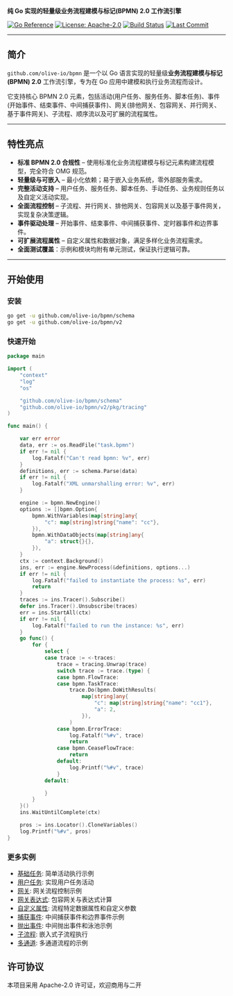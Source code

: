 
**纯 Go 实现的轻量级业务流程建模与标记(BPMN) 2.0 工作流引擎**

[![Go Reference](https://pkg.go.dev/badge/github.com/olive-io/bpmn.svg)](https://pkg.go.dev/github.com/olive-io/bpmn)
[![License: Apache-2.0](https://img.shields.io/badge/license-Apache-blue.svg)](LICENSE.md)
[![Build Status](https://github.com/olive-io/bpmn/actions/workflows/main.yml/badge.svg?branch=main)](https://github.com/olive-io/bpmn/actions/workflows/main.yml?query=branch%3Amain)
[![Last Commit](https://img.shields.io/github/last-commit/olive-io/bpmn)](https://github.com/olive-io/bpmn/commits/main)

---

## 简介

`github.com/olive-io/bpmn` 是一个以 Go 语言实现的轻量级**业务流程建模与标记(BPMN) 2.0** 工作流引擎，专为在 Go 应用中建模和执行业务流程而设计。 

它支持核心 BPMN 2.0 元素，包括活动(用户任务、服务任务、脚本任务)、事件(开始事件、结束事件、中间捕获事件)、网关(排他网关、包容网关、并行网关、基于事件网关)、子流程、顺序流以及可扩展的流程属性。

---

## 特性亮点

- **标准 BPMN 2.0 合规性** – 使用标准化业务流程建模与标记元素构建流程模型，完全符合 OMG 规范。
- **轻量级与可嵌入** – 最小化依赖；易于嵌入业务系统，零外部服务需求。
- **完整活动支持** – 用户任务、服务任务、脚本任务、手动任务、业务规则任务以及自定义活动实现。
- **全面流程控制** – 子流程、并行网关、排他网关、包容网关以及基于事件网关，实现复杂决策逻辑。
- **事件驱动处理** – 开始事件、结束事件、中间捕获事件、定时器事件和边界事件。
- **可扩展流程属性** – 自定义属性和数据对象，满足多样化业务流程需求。
- **全面测试覆盖**：示例和模块均附有单元测试，保证执行逻辑可靠。

---

## 开始使用

### 安装

```bash
go get -u github.com/olive-io/bpmn/schema
go get -u github.com/olive-io/bpmn/v2
```

### 快速开始

```go
package main

import (
	"context"
	"log"
	"os"

	"github.com/olive-io/bpmn/schema"
	"github.com/olive-io/bpmn/v2/pkg/tracing"
)

func main() {

	var err error
	data, err := os.ReadFile("task.bpmn")
	if err != nil {
		log.Fatalf("Can't read bpmn: %v", err)
	}
	definitions, err := schema.Parse(data)
	if err != nil {
		log.Fatalf("XML unmarshalling error: %v", err)
	}

	engine := bpmn.NewEngine()
	options := []bpmn.Option{
		bpmn.WithVariables(map[string]any{
			"c": map[string]string{"name": "cc"},
		}),
		bpmn.WithDataObjects(map[string]any{
			"a": struct{}{},
		}),
	}
	ctx := context.Background()
	ins, err := engine.NewProcess(&definitions, options...)
	if err != nil {
		log.Fatalf("failed to instantiate the process: %s", err)
		return
	}
	traces := ins.Tracer().Subscribe()
	defer ins.Tracer().Unsubscribe(traces)
	err = ins.StartAll(ctx)
	if err != nil {
		log.Fatalf("failed to run the instance: %s", err)
	}
	go func() {
		for {
			select {
			case trace := <-traces:
				trace = tracing.Unwrap(trace)
				switch trace := trace.(type) {
				case bpmn.FlowTrace:
				case bpmn.TaskTrace:
					trace.Do(bpmn.DoWithResults(
						map[string]any{
							"c": map[string]string{"name": "cc1"},
							"a": 2,
						}),
					)
				case bpmn.ErrorTrace:
					log.Fatalf("%#v", trace)
					return
				case bpmn.CeaseFlowTrace:
					return
				default:
					log.Printf("%#v", trace)
				}
			default:

			}
		}
	}()
	ins.WaitUntilComplete(ctx)

	pros := ins.Locator().CloneVariables()
	log.Printf("%#v", pros)
}

```

### 更多实例
- [基础任务](https://github.com/olive-io/bpmn/tree/main/examples/basic): 简单活动执行示例
- [用户任务](https://github.com/olive-io/bpmn/tree/main/examples/user_task): 实现用户任务活动
- [网关](https://github.com/olive-io/bpmn/tree/main/examples/gateway): 网关流程控制示例
- [网关表达式](https://github.com/olive-io/bpmn/tree/main/examples/gateway_expr): 包容网关与表达式计算
- [自定义属性](https://github.com/olive-io/bpmn/tree/main/examples/properties): 流程特定数据属性和自定义参数
- [捕获事件](https://github.com/olive-io/bpmn/tree/main/examples/catch_event): 中间捕获事件和边界事件示例
- [抛出事件](https://github.com/olive-io/bpmn/tree/main/examples/collaboration): 中间抛出事件和泳池示例
- [子流程](https://github.com/olive-io/bpmn/tree/main/examples/subprocess): 嵌入式子流程执行
- [多通道](https://github.com/olive-io/bpmn/tree/main/examples/multiprocess): 多通道流程的示例

## 许可协议

本项目采用 Apache-2.0 许可证，欢迎商用与二开